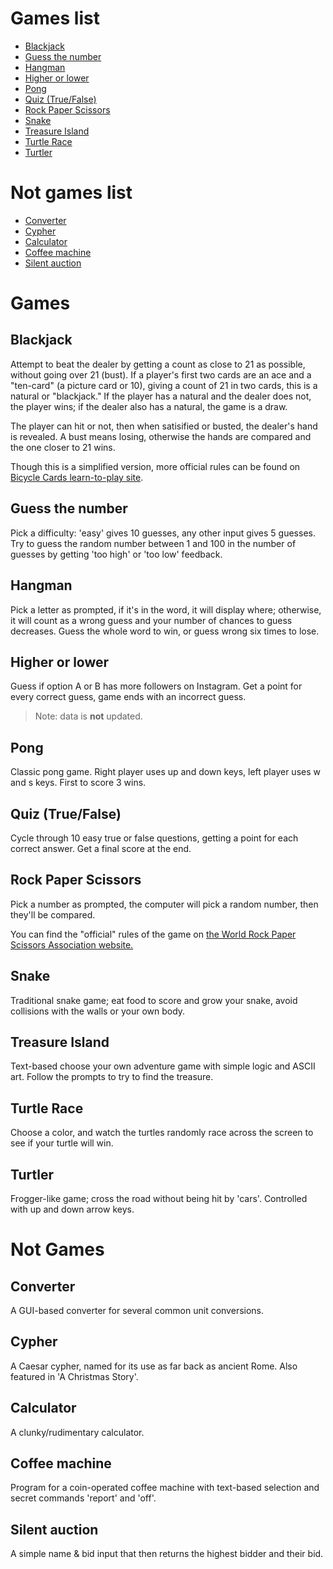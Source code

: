 # Games list

* [Blackjack](#blackjack)
* [Guess the number](#guess-the-number)
* [Hangman](#hangman)
* [Higher or lower](#higher-or-lower)
* [Pong](#pong)
* [Quiz (True/False)](#quiz-truefalse)
* [Rock Paper Scissors](#rock-paper-scissors)
* [Snake](#snake)
* [Treasure Island](#treasure-island)
* [Turtle Race](#turtle-race)
* [Turtler](#turtler)

# Not games list

* [Converter](#converter)
* [Cypher](#cypher)
* [Calculator](#calculator)
* [Coffee machine](#coffee-machine)
* [Silent auction](#silent-auction)


# Games

## Blackjack

Attempt to beat the dealer by getting a count as close to 21 as possible, without going over 21 (bust). If a player's first two cards are an ace and a "ten-card" (a picture card or 10), giving a count of 21 in two cards, this is a natural or "blackjack." If the player has a natural and the dealer does not, the player wins; if the dealer also has a natural, the game is a draw.

The player can hit or not, then when satisified or busted, the dealer's hand is revealed. A bust means losing, otherwise the hands are compared and the one closer to 21 wins.

Though this is a simplified version, more official rules can be found on [Bicycle Cards learn-to-play site](https://bicyclecards.com/how-to-play/blackjack).

## Guess the number

Pick a difficulty: 'easy' gives 10 guesses, any other input gives 5 guesses.
Try to guess the random number between 1 and 100 in the number of guesses by getting 'too high' or 'too low' feedback.

## Hangman

Pick a letter as prompted, if it's in the word, it will display where; otherwise, it will count as a wrong guess and your number of chances to guess decreases. Guess the whole word to win, or guess wrong six times to lose.

## Higher or lower

Guess if option A or B has more followers on Instagram. Get a point for every correct guess, game ends with an incorrect guess.
> Note: data is **not** updated.

## Pong

Classic pong game. Right player uses up and down keys, left player uses w and s keys. First to score 3 wins.

## Quiz (True/False)

Cycle through 10 easy true or false questions, getting a point for each correct answer. Get a final score at the end.

## Rock Paper Scissors

Pick a number as prompted, the computer will pick a random number, then they'll be compared.

You can find the "official" rules of the game on [the World Rock Paper Scissors Association website.](https://wrpsa.com/the-official-rules-of-rock-paper-scissors/)


## Snake

Traditional snake game; eat food to score and grow your snake, avoid collisions with the walls or your own body.

## Treasure Island

Text-based choose your own adventure game with simple logic and ASCII art. Follow the prompts to try to find the treasure.

## Turtle Race

Choose a color, and watch the turtles randomly race across the screen to see if your turtle will win.

## Turtler

Frogger-like game; cross the road without being hit by 'cars'. Controlled with up and down arrow keys.

# Not Games

## Converter

A GUI-based converter for several common unit conversions.

## Cypher

A Caesar cypher, named for its use as far back as ancient Rome. Also featured in 'A Christmas Story'.

## Calculator

A clunky/rudimentary calculator.

## Coffee machine

Program for a coin-operated coffee machine with text-based selection and secret commands 'report' and 'off'.

## Silent auction

A simple name & bid input that then returns the highest bidder and their bid.
